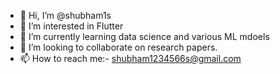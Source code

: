 - 👋 Hi, I’m @shubham1s
- 👀 I’m interested in Flutter 
- 🌱 I’m currently learning data science and various ML mdoels 
- 💞️ I’m looking to collaborate on research papers. 
- 📫 How to reach me:- shubham1234566s@gmail.com

<!---
shubham1s/shubham1s is a ✨ special ✨ repository because its `README.md` (this file) appears on your GitHub profile.
You can click the Preview link to take a look at your changes.
--->
